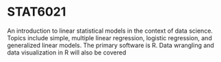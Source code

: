 # STAT6021

An introduction to linear statistical models in the context of data science. Topics
include simple, multiple linear regression, logistic regression, and generalized linear models. The primary
software is R. Data wrangling and data visualization in R will also be covered
